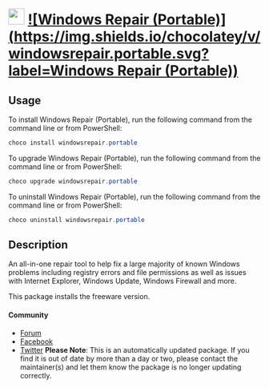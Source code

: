 ﻿# <img src="https://cdn.jsdelivr.net/gh/mkevenaar/chocolatey-packages@9ef7d8e2821d9e6865606c6f0796bd9c5c5c1683/icons/windowsrepair.png" width="32" height="32"/> [![Windows Repair (Portable)](https://img.shields.io/chocolatey/v/windowsrepair.portable.svg?label=Windows Repair (Portable))](https://chocolatey.org/packages/windowsrepair.portable)

## Usage
To install Windows Repair (Portable), run the following command from the command line or from PowerShell:
```powershell
choco install windowsrepair.portable
```

To upgrade Windows Repair (Portable), run the following command from the command line or from PowerShell:
```powershell
choco upgrade windowsrepair.portable
```

To uninstall Windows Repair (Portable), run the following command from the command line or from PowerShell:
```powershell
choco uninstall windowsrepair.portable
```

## Description
An all-in-one repair tool to help fix a large majority of known Windows problems including registry errors and file permissions as well as issues with Internet Explorer, Windows Update, Windows Firewall and more.

This package installs the freeware version.

#### Community
* [Forum](http://www.tweaking.com/forums/)
* [Facebook](https://www.facebook.com/tweakingdotcom)
* [Twitter](https://twitter.com/tweaking_com)
**Please Note**: This is an automatically updated package. If you find it is
out of date by more than a day or two, please contact the maintainer(s) and
let them know the package is no longer updating correctly.

